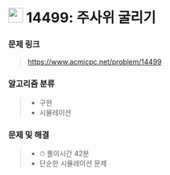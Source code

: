 # <img src="https://d2gd6pc034wcta.cloudfront.net/tier/11.svg" width="30">  14499: 주사위 굴리기

### 문제 링크

> https://www.acmicpc.net/problem/14499



### 알고리즘 분류

>- 구현
>- 시뮬레이션



### 문제 및 해결

>- ⏱ 풀이시간 42분
>- 단순한 시뮬레이션 문제

